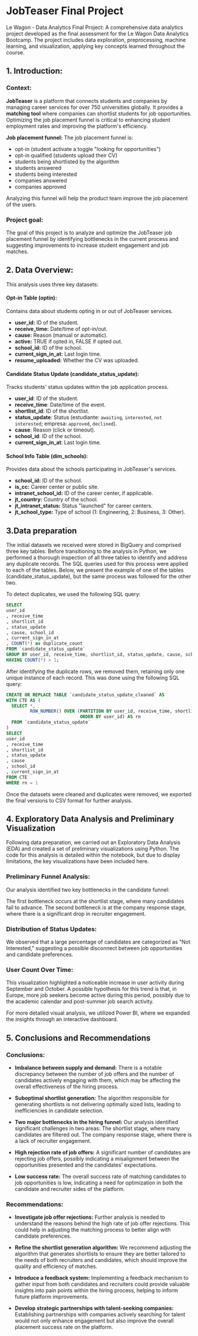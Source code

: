 # JobTeaser Final Project
Le Wagon - Data Analytics Final Project: A comprehensive data analytics project developed as the final assessment for the Le Wagon Data Analytics Bootcamp. The project includes data exploration, preprocessing, machine learning, and visualization, applying key concepts learned throughout the course.

## **1. Introduction:**
### **Context:**
**JobTeaser** is a platform that connects students and companies by managing career services for over 750 universities globally. It provides a **matching tool** where companies can shortlist students for job opportunities. Optimizing the job placement funnel is critical to enhancing student employment rates and improving the platform's efficiency.

**Job placement funnel:**
The job placement funnel is:
- opt-in (student activate a toggle "looking for opportunities")
- opt-in qualified (students upload their CV)
- students being shortlisted by the algorithm
- students answered
- students being interested
- companies answered
- companies approved

Analyzing this funnel will help the product team improve the job placement of the users.


### **Project goal:**
The goal of this project is to analyze and optimize the JobTeaser job placement funnel by identifying bottlenecks in the current process and suggesting improvements to increase student engagement and job matches.

## **2. Data Overview:**
This analysis uses three key datasets:
#### **Opt-in Table (optin):**
 Contains data about students opting in or out of JobTeaser services.

- **user_id:** ID of the student.
- **receive_time:** Date/time of opt-in/out.
- **cause:** Reason (manual or automatic).
- **active:** TRUE if opted in, FALSE if opted out.
- **school_id:** ID of the school.
- **current_sign_in_at:** Last login time.
- **resume_uploaded:** Whether the CV was uploaded.

#### **Candidate Status Update (candidate_status_update):**
Tracks students' status updates within the job application process.

- **user_id**: ID of the student.
- **receive_time**: Date/time of the event.
- **shortlist_id**: ID of the shortlist.
- **status_update**: Status (estudiante: `awaiting`, `interested`, `not interested`; empresa: `approved`, `declined`).
- **cause**: Reason (click or timeout).
- **school_id**: ID of the school.
- **current_sign_in_at**: Last login time.


#### **School Info Table (dim_schools):**
Provides data about the schools participating in JobTeaser's services.

- **school_id:** ID of the school.
- **is_cc:** Career center or public site.
- **intranet_school_id:** ID of the career center, if applicable.
- **jt_country:** Country of the school.
- **jt_intranet_status:** Status "launched" for career centers.
- **jt_school_type:** Type of school (1: Engineering, 2: Business, 3: Other).

## **3.Data preparation**
The initial datasets we received were stored in BigQuery and comprised three key tables. Before transitioning to the analysis in Python, we performed a thorough inspection of all three tables to identify and address any duplicate records. The SQL queries used for this process were applied to each of the tables. Below, we present the example of one of the tables (candidate_status_update), but the same process was followed for the other two.

To detect duplicates, we used the following SQL query:

```sql
SELECT
user_id
, receive_time
, shortlist_id
, status_update
, cause, school_id
, current_sign_in_at
, COUNT(*) as duplicate_count
FROM `candidate_status_update`
GROUP BY user_id, receive_time, shortlist_id, status_update, cause, school_id, current_sign_in_at
HAVING COUNT(*) > 1;
```

After identifying the duplicate rows, we removed them, retaining only one unique instance of each record. This was done using the following SQL query:

```sql
CREATE OR REPLACE TABLE `candidate_status_update_cleaned` AS
WITH CTE AS (
  SELECT *,
         ROW_NUMBER() OVER (PARTITION BY user_id, receive_time, shortlist_id, status_update, cause, school_id, current_sign_in_at
                            ORDER BY user_id) AS rn
  FROM `candidate_status_update`
)
SELECT
user_id
, receive_time
, shortlist_id
, status_update
, cause
, school_id
, current_sign_in_at
FROM CTE
WHERE rn = 1
```

Once the datasets were cleaned and duplicates were removed, we exported the final versions to CSV format for further analysis.

## **4. Exploratory Data Analysis and Preliminary Visualization**
Following data preparation, we carried out an Exploratory Data Analysis (EDA) and created a set of preliminary visualizations using Python. The code for this analysis is detailed within the notebook, but due to display limitations, the key visualizations have been included here.

### **Preliminary Funnel Analysis:**


Our analysis identified two key bottlenecks in the candidate funnel:

The first bottleneck occurs at the shortlist stage, where many candidates fail to advance.
The second bottleneck is at the company response stage, where there is a significant drop in recruiter engagement.
### **Distribution of Status Updates:**
We observed that a large percentage of candidates are categorized as "Not Interested," suggesting a possible disconnect between job opportunities and candidate preferences.

### **User Count Over Time:**
This visualization highlighted a noticeable increase in user activity during September and October. A possible hypothesis for this trend is that, in Europe, more job seekers become active during this period, possibly due to the academic calendar and post-summer job search activity.

For more detailed visual analysis, we utilized Power BI, where we expanded the insights through an interactive dashboard.

## **5. Conclusions and Recommendations**
### **Conclusions:**
- **Imbalance between supply and demand:**
There is a notable discrepancy between the number of job offers and the number of candidates actively engaging with them, which may be affecting the overall effectiveness of the hiring process.

- **Suboptimal shortlist generation:**
The algorithm responsible for generating shortlists is not delivering optimally sized lists, leading to inefficiencies in candidate selection.

- **Two major bottlenecks in the hiring funnel:**
Our analysis identified significant challenges in two areas:
The shortlist stage, where many candidates are filtered out.
The company response stage, where there is a lack of recruiter engagement.

- **High rejection rate of job offers:**
A significant number of candidates are rejecting job offers, possibly indicating a misalignment between the opportunities presented and the candidates' expectations.

- **Low success rate:**
The overall success rate of matching candidates to job opportunities is low, indicating a need for optimization in both the candidate and recruiter sides of the platform.

### **Recommendations:**
- **Investigate job offer rejections:**
Further analysis is needed to understand the reasons behind the high rate of job offer rejections. This could help in adjusting the matching process to better align with candidate preferences.

- **Refine the shortlist generation algorithm:**
We recommend adjusting the algorithm that generates shortlists to ensure they are better tailored to the needs of both recruiters and candidates, which should improve the quality and efficiency of matches.

- **Introduce a feedback system:**
Implementing a feedback mechanism to gather input from both candidates and recruiters could provide valuable insights into pain points within the hiring process, helping to inform future platform improvements.

- **Develop strategic partnerships with talent-seeking companies:**
Establishing partnerships with companies actively searching for talent would not only enhance engagement but also improve the overall placement success rate on the platform.


